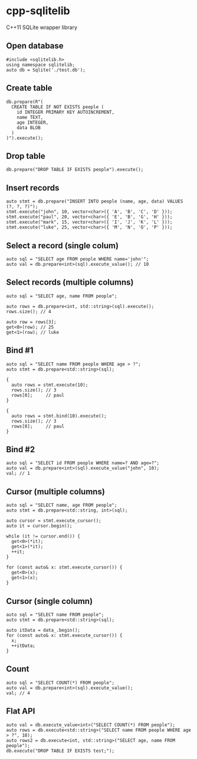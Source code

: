 cpp-sqlitelib
=============

C++11 SQLite wrapper library

## Open database

    #include <sqlitelib.h>
    using namespace sqlitelib;
    auto db = Sqlite('./test.db');

## Create table

    db.prepare(R"(
      CREATE TABLE IF NOT EXISTS people (
        id INTEGER PRIMARY KEY AUTOINCREMENT,
        name TEXT,
        age INTEGER,
        data BLOB
      )
    )").execute();

## Drop table

    db.prepare("DROP TABLE IF EXISTS people").execute();

## Insert records

    auto stmt = db.prepare("INSERT INTO people (name, age, data) VALUES (?, ?, ?)");
    stmt.execute("john", 10, vector<char>({ 'A', 'B', 'C', 'D' }));
    stmt.execute("paul", 20, vector<char>({ 'E', 'B', 'G', 'H' }));
    stmt.execute("mark", 15, vector<char>({ 'I', 'J', 'K', 'L' }));
    stmt.execute("luke", 25, vector<char>({ 'M', 'N', 'O', 'P' }));

## Select a record (single colum)

    auto sql = "SELECT age FROM people WHERE name='john'";
    auto val = db.prepare<int>(sql).execute_value(); // 10

## Select records (multiple columns)

    auto sql = "SELECT age, name FROM people";

    auto rows = db.prepare<int, std::string>(sql).execute();
    rows.size(); // 4

    auto row = rows[3];
    get<0>(row); // 25
    get<1>(row); // luke

## Bind #1

    auto sql = "SELECT name FROM people WHERE age > ?";
    auto stmt = db.prepare<std::string>(sql);

    {
      auto rows = stmt.execute(10);
      rows.size(); // 3
      rows[0];     // paul
    }

    {
      auto rows = stmt.bind(10).execute();
      rows.size(); // 3
      rows[0];     // paul
    }

## Bind #2

    auto sql = "SELECT id FROM people WHERE name=? AND age=?";
    auto val = db.prepare<int>(sql).execute_value("john", 10);
    val; // 1

## Cursor (multiple columns)

    auto sql = "SELECT name, age FROM people";
    auto stmt = db.prepare<std::string, int>(sql);

    auto cursor = stmt.execute_cursor();
    auto it = cursor.begin();

    while (it != cursor.end()) {
      get<0>(*it);
      get<1>(*it);
      ++it;
    }

    for (const auto& x: stmt.execute_cursor()) {
      get<0>(x);
      get<1>(x);
    }

## Cursor (single column)

    auto sql = "SELECT name FROM people";
    auto stmt = db.prepare<std::string>(sql);

    auto itData = data_.begin();
    for (const auto& x: stmt.execute_cursor()) {
      x;
      ++itData;
    }

## Count

    auto sql = "SELECT COUNT(*) FROM people";
    auto val = db.prepare<int>(sql).execute_value();
    val; // 4

## Flat API

    auto val = db.execute_value<int>("SELECT COUNT(*) FROM people");
    auto rows = db.execute<std::string>("SELECT name FROM people WHERE age > ?", 10);
    auto rows2 = db.execute<int, std::string>("SELECT age, name FROM people");
    db.execute("DROP TABLE IF EXISTS test;");
